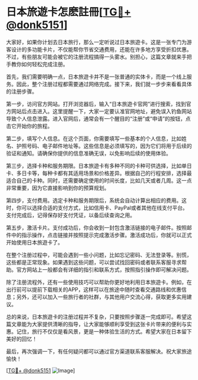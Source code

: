 # 日本旅遊卡怎麽註冊[[TG💪+ @donk5151](https://t.me/s/donk5151)]

大家好，如果你计划去日本旅行，那么一定听说过日本旅遊卡。这是一张专门为游客设计的多功能卡片，不仅能帮你节省交通费用，还能在许多地方享受折扣优惠。不过，有些朋友可能会被它的注册流程搞得一头雾水。别担心，这篇文章就来手把手教你如何轻松完成注册。

首先，我们需要明确一点，日本旅遊卡并不是一张普通的实体卡，而是一个线上服务。因此，整个注册过程都需要通过网络完成。接下来，我们就一步步来看看具体的注册步骤。

第一步，访问官方网站。打开浏览器后，输入“日本旅遊卡官网”进行搜索，找到官方网站后点击进入。这里提醒一下，大家一定要认准官网地址，避免误入钓鱼网站导致个人信息泄露。进入官网后，通常会有一个醒目的“注册”或“申请”的按钮，点击它开始你的旅程。

第二步，填写个人信息。在这个页面，你需要填写一些基本的个人信息，比如姓名、护照号码、电子邮件地址等。这些信息是必须填写的，因为它们将用于后续的验证和通知。请确保你提供的信息准确无误，以免影响后续的使用体验。

第三步，选择卡种和服务期限。日本旅遊卡有多种不同的卡种可供选择，比如单日卡、多日卡等，每种卡都有其适用场景和价格差异。根据自己的行程安排，选择最适合自己的卡种。同时，还需要确定使用的时间长度，比如几天或者几周。这一点非常重要，因为它直接影响到你的预算规划。

第四步，支付费用。选定卡种和服务期限后，系统会自动计算出相应的费用。这时，你可以选择合适的支付方式，比如信用卡、PayPal或者其他在线支付平台。支付完成后，记得保存好支付凭证，以备后续查询之用。

第五步，激活卡片。支付成功后，你会收到一封包含激活链接的电子邮件。按照邮件中的指示操作，点击链接并按照提示完成激活步骤。激活成功后，你就可以正式开始使用日本旅遊卡了。

在整个注册过程中，可能会遇到一些小问题，比如忘记密码、无法登录等。别慌，这些都是正常现象。如果遇到这些问题，可以尝试找回密码或者联系客服寻求帮助。官方网站上一般都会有详细的指引和联系方式，按照指引操作即可解决问题。

除了注册流程外，还有一些使用技巧可以帮助你更好地利用日本旅遊卡。例如，在出行前可以提前下载相关的APP，这样可以在旅途中随时查看交通路线和优惠信息；另外，还可以加入一些旅行者的社群，与其他用户交流心得，获取更多实用建议。

总的来说，日本旅遊卡的注册过程并不复杂，只要按照步骤逐一完成即可。希望这篇文章能为大家提供清晰的指导，让大家能够顺利享受到这张卡片带来的便利与实惠。记住，旅行不仅仅是看风景，更是一种体验生活的方式。希望大家在日本留下美好的回忆！

最后，再次强调一下，有任何疑问都可以通过官方渠道联系客服解决。祝大家旅途愉快！

[[TG💪+ @donk5151](https://t.me/s/donk5151) ![Image](https://i.postimg.cc/rwNCRYN7/Snipaste-2025-04-30-17-27-05.png)]